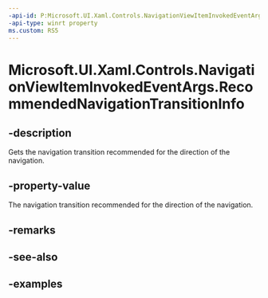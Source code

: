 ```yaml
---
-api-id: P:Microsoft.UI.Xaml.Controls.NavigationViewItemInvokedEventArgs.RecommendedNavigationTransitionInfo
-api-type: winrt property
ms.custom: RS5
---
```

<!-- Property syntax.
public NavigationTransitionInfo RecommendedNavigationTransitionInfo { get; }
-->

# Microsoft.UI.Xaml.Controls.NavigationViewItemInvokedEventArgs.RecommendedNavigationTransitionInfo


## -description

Gets the navigation transition recommended for the direction of the navigation.


## -property-value

The navigation transition recommended for the direction of the navigation.


## -remarks


## -see-also


## -examples


